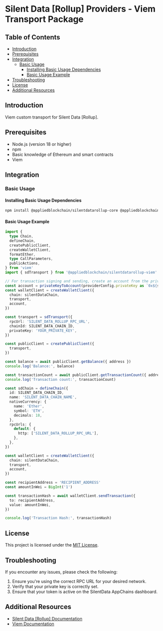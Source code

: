 # Silent Data [Rollup] Providers - Viem Transport Package

## Table of Contents

- [Introduction](#introduction)
- [Prerequisites](#prerequisites)
- [Integration](#integration)
  - [Basic Usage](#basic-usage)
    - [Installing Basic Usage Dependencies](#installing-basic-usage-dependencies)
    - [Basic Usage Example](#basic-usage-example)
- [Troubleshooting](#troubleshooting)
- [License](#license)
- [Additional Resources](#additional-resources)

## Introduction

Viem custom transport for Silent Data [Rollup].

## Prerequisites

- Node.js (version 18 or higher)
- npm
- Basic knowledge of Ethereum and smart contracts
- Viem

## Integration

### Basic Usage

#### Installing Basic Usage Dependencies

```bash
npm install @appliedblockchain/silentdatarollup-core @appliedblockchain/silentdatarollup-viem
```

#### Basic Usage Example

```typescript
import {
  type Chain,
  defineChain,
  createPublicClient,
  createWalletClient,
  formatEther,
  type CallParameters,
  publicActions,
} from 'viem'
import { sdTransport } from '@appliedblockchain/silentdatarollup-viem'

// For transaction signing and sending, create an account from the private key
const account = privateKeyToAccount(providerConfig.privateKey as `0x${string}`)
const walletClient = createWalletClient({
  chain: silentDataChain,
  transport,
  account,
})

const transport = sdTransport({
  rpcUrl: 'SILENT_DATA_ROLLUP_RPC_URL',
  chainId: SILENT_DATA_CHAIN_ID,
  privateKey: 'YOUR_PRIVATE_KEY',
})

const publicClient = createPublicClient({
  transport,
})

const balance = await publicClient.getBalance({ address })
console.log('Balance:', balance)

const transactionCount = await publicClient.getTransactionCount({ address })
console.log('Transaction count:', transactionCount)

const sdChain = defineChain({
  id: SILENT_DATA_CHAIN_ID,
  name: 'SILENT_DATA_CHAIN_NAME',
  nativeCurrency: {
    name: 'Ether',
    symbol: 'ETH',
    decimals: 18,
  },
  rpcUrls: {
    default: {
      http: ['SILENT_DATA_ROLLUP_RPC_URL'],
    },
  },
})

const walletClient = createWalletClient({
  chain: silentDataChain,
  transport,
  account,
})

const recipientAddress = 'RECIPIENT_ADDRESS'
const amountInWei = BigInt('1')

const transactionHash = await walletClient.sendTransaction({
  to: recipientAddress,
  value: amountInWei,
})

console.log('Transaction Hash:', transactionHash)
```

## License

This project is licensed under the [MIT License](LICENSE).

## Troubleshooting

If you encounter any issues, please check the following:

1. Ensure you're using the correct RPC URL for your desired network.
2. Verify that your private key is correctly set.
3. Ensure that your token is active on the SilentData AppChains dashboard.

## Additional Resources

- [Silent Data [Rollup] Documentation](https://docs.silentdata.com)
- [Viem Documentation](https://viem.sh/docs/)
